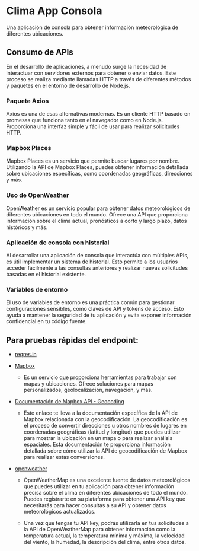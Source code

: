 # Clima App Consola

Una aplicación de consola para obtener información meteorológica de diferentes ubicaciones.

## Consumo de APIs

En el desarrollo de aplicaciones, a menudo surge la necesidad de interactuar con servidores externos para obtener o enviar datos. Este proceso se realiza mediante llamadas HTTP a través de diferentes métodos y paquetes en el entorno de desarrollo de Node.js.

### Paquete Axios

Axios es una de esas alternativas modernas. Es un cliente HTTP basado en promesas que funciona tanto en el navegador como en Node.js. Proporciona una interfaz simple y fácil de usar para realizar solicitudes HTTP.

### Mapbox Places

Mapbox Places es un servicio que permite buscar lugares por nombre. Utilizando la API de Mapbox Places, puedes obtener información detallada sobre ubicaciones específicas, como coordenadas geográficas, direcciones y más.

### Uso de OpenWeather

OpenWeather es un servicio popular para obtener datos meteorológicos de diferentes ubicaciones en todo el mundo. Ofrece una API que proporciona información sobre el clima actual, pronósticos a corto y largo plazo, datos históricos y más.

### Aplicación de consola con historial

Al desarrollar una aplicación de consola que interactúa con múltiples APIs, es útil implementar un sistema de historial. Esto permite a los usuarios acceder fácilmente a las consultas anteriores y realizar nuevas solicitudes basadas en el historial existente.

### Variables de entorno

El uso de variables de entorno es una práctica común para gestionar configuraciones sensibles, como claves de API y tokens de acceso. Esto ayuda a mantener la seguridad de tu aplicación y evita exponer información confidencial en tu código fuente.

## Para pruebas rápidas del endpoint:

- [reqres.in](https://reqres.in/)
- [Mapbox](https://www.mapbox.com/)
  - Es un servicio que proporciona herramientas para trabajar con mapas y ubicaciones. Ofrece soluciones para mapas personalizados, geolocalización, navegación, y más.
- [Documentación de Mapbox API - Geocoding](https://docs.mapbox.com/api/search/geocoding/)
  - Este enlace te lleva a la documentación específica de la API de Mapbox relacionada con la geocodificación. La geocodificación es el proceso de convertir direcciones u otros nombres de lugares en coordenadas geográficas (latitud y longitud) que puedes utilizar para mostrar la ubicación en un mapa o para realizar análisis espaciales. Esta documentación te proporciona información detallada sobre cómo utilizar la API de geocodificación de Mapbox para realizar estas conversiones.

- [openweather](https://openweathermap.org/)
  - OpenWeatherMap es una excelente fuente de datos meteorológicos que puedes utilizar en tu aplicación para obtener información precisa sobre el clima en diferentes ubicaciones de todo el mundo. Puedes registrarte en su plataforma para obtener una API key que necesitarás para hacer consultas a su API y obtener datos meteorológicos actualizados.

  - Una vez que tengas tu API key, podrás utilizarla en tus solicitudes a la API de OpenWeatherMap para obtener información como la temperatura actual, la temperatura mínima y máxima, la velocidad del viento, la humedad, la descripción del clima, entre otros datos.

